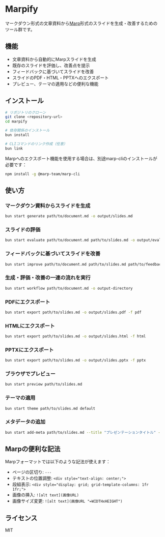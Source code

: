 # Marpify

マークダウン形式の文章資料から[Marp](https://marp.app/)形式のスライドを生成・改善するためのツール群です。

## 機能

- 文章資料から自動的にMarpスライドを生成
- 既存のスライドを評価し、改善点を提示
- フィードバックに基づいてスライドを改善
- スライドのPDF・HTML・PPTXへのエクスポート
- プレビュー、テーマの適用などの便利な機能

## インストール

```bash
# リポジトリのクローン
git clone <repository-url>
cd marpify

# 依存関係のインストール
bun install

# CLIコマンドのリンク作成（任意）
bun link
```

Marpへのエクスポート機能を使用する場合は、別途marp-cliのインストールが必要です：

```bash
npm install -g @marp-team/marp-cli
```

## 使い方

### マークダウン資料からスライドを生成

```bash
bun start generate path/to/document.md -o output/slides.md
```

### スライドの評価

```bash
bun start evaluate path/to/document.md path/to/slides.md -o output/evaluation.md
```

### フィードバックに基づいてスライドを改善

```bash
bun start improve path/to/document.md path/to/slides.md path/to/feedback.md -o output/improved-slides.md
```

### 生成・評価・改善の一連の流れを実行

```bash
bun start workflow path/to/document.md -o output-directory
```

### PDFにエクスポート

```bash
bun start export path/to/slides.md -o output/slides.pdf -f pdf
```

### HTMLにエクスポート

```bash
bun start export path/to/slides.md -o output/slides.html -f html
```

### PPTXにエクスポート

```bash
bun start export path/to/slides.md -o output/slides.pptx -f pptx
```

### ブラウザでプレビュー

```bash
bun start preview path/to/slides.md
```

### テーマの適用

```bash
bun start theme path/to/slides.md default
```

### メタデータの追加

```bash
bun start add-meta path/to/slides.md --title "プレゼンテーションタイトル" --author "著者名"
```

## Marpの便利な記法

Marpフォーマットでは以下のような記法が使えます：

- ページの区切り: `---`
- テキストの位置調整: `<div style="text-align: center;">`
- 段組表示: `<div style="display: grid; grid-template-columns: 1fr 1fr;">`
- 画像の挿入: `![alt text](画像URL)`
- 画像サイズ変更: `![alt text](画像URL "=WIDTHxHEIGHT")`

## ライセンス

MIT
